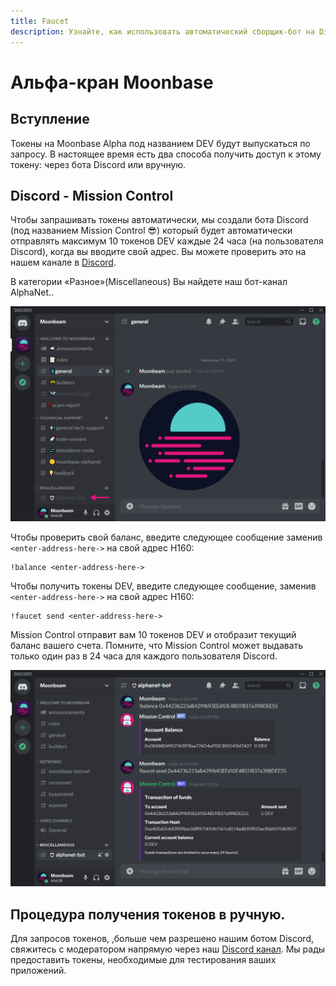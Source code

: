 ```yaml
---
title: Faucet
description: Узнайте, как использовать автоматический сборщик-бот на Discord, чтобы получить тестовые жетоны для Moonbeam TestNet, получившей название Moonbase Alpha.
---
```


# Альфа-кран Moonbase

## Вступление

Токены на Moonbase Alpha под названием DEV будут выпускаться по запросу. В настоящее время есть два способа получить доступ к этому токену: через бота Discord или вручную.

## Discord - Mission Control

Чтобы запрашивать токены автоматически, мы создали бота Discord (под названием Mission Control :sunglasses:) который будет автоматически отправлять максимум 10 токенов DEV каждые 24 часа (на пользователя Discord), когда вы вводите свой адрес. Вы можете проверить это на нашем канале в [Discord](https://discord.gg/PfpUATX).
 
В категории «Разное»(Miscellaneous) Вы найдете наш бот-канал AlphaNet.. 

![Discord1](/images/testnet/testnet-discord1.png)

Чтобы проверить свой баланс, введите следующее сообщение заменив `<enter-address-here->` на свой адрес H160:

```
!balance <enter-address-here->
```

Чтобы получить токены DEV, введите следующее сообщение, заменив `<enter-address-here->` на свой адрес H160:
 
```
!faucet send <enter-address-here->
```

Mission Control отправит вам 10 токенов DEV и отобразит текущий баланс вашего счета. Помните, что Mission Control может выдавать только один раз в 24 часа для каждого пользователя Discord.

![Discord2](/images/testnet/testnet-discord2.png)

## Процедура получения токенов в ручную.

Для запросов токенов, ,больше чем разрешено нашим ботом Discord, свяжитесь с модератором напрямую через наш [Discord канал](https://discord.gg/PfpUATX).  Мы рады предоставить токены, необходимые для тестирования ваших приложений.
